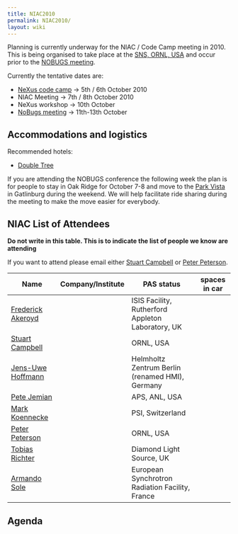 ```yaml
---
title: NIAC2010
permalink: NIAC2010/
layout: wiki
---
```


Planning is currently underway for the NIAC / Code Camp meeting in 2010.
This is being organised to take place at the [SNS, ORNL,
USA](http://neutrons.ornl.gov/) and occur prior to the [NOBUGS
meeting](http://www.nobugsconference.org/).

Currently the tentative dates are:

-   [NeXus code camp](NIAC2010_CodeCamp "wikilink") -&gt; 5th / 6th
    October 2010
-   NIAC Meeting -&gt; 7th / 8th October 2010
-   NeXus workshop -&gt; 10th October
-   [NoBugs meeting](http://www.nobugsconference.org/Conferences) -&gt;
    11th-13th October

Accommodations and logistics
----------------------------

Recommended hotels:

-   [Double
    Tree](http://doubletree1.hilton.com/en_US/dt/hotel/ORKDTDT-Doubletree-Hotel-Oak-Ridge-Tennessee/index.do)

If you are attending the NOBUGS conference the following week the plan
is for people to stay in Oak Ridge for October 7-8 and move to the [Park
Vista](http://doubletree1.hilton.com/en_US/dt/hotel/GKTPVDT-The-Park-Vista-Gatlinburg-a-Doubletree-Hotel-Tennessee/index.do)
in Gatlinburg during the weekend. We will help facilitate ride sharing
during the meeting to make the move easier for everybody.

NIAC List of Attendees
----------------------

**Do not write in this table. This is to indicate the list of people we
know are attending**

If you want to attend please email either [Stuart
Campbell](User%3AStuart_Campbell "wikilink") or [Peter
Peterson](User%3APeter_Peterson "wikilink").

| Name                                                      | Company/Institute                                   | PAS status    | spaces in car |
|-----------------------------------------------------------|-----------------------------------------------------|---------------|---------------|
| [Frederick Akeroyd](User%3AFreddie_Akeroyd "wikilink")    | | ISIS Facility, Rutherford Appleton Laboratory, UK | | requested   |               |
| [Stuart Campbell](User%3AStuart_Campbell "wikilink")      | | ORNL, USA                                         | | done        | 2             |
| [ Jens-Uwe Hoffmann](User%3AJens-Uwe_Hoffmann "wikilink") | | Helmholtz Zentrum Berlin (renamed HMI), Germany   | | not started |               |
| [Pete Jemian](User%3APete_Jemian "wikilink")              | | APS, ANL, USA                                     | | done        |               |
| [Mark Koennecke](User%3AMark_Koennecke "wikilink")        | | PSI, Switzerland                                  | | requested   |               |
| [Peter Peterson](User%3APeter_Peterson "wikilink")        | | ORNL, USA                                         | | done        | 3             |
| [Tobias Richter](User%3ATobias_Richter "wikilink")        | | Diamond Light Source, UK                          | | requested   |               |
| [Armando Sole](User%3AArmando_Sole "wikilink")            | | European Synchrotron Radiation Facility, France   | | not started |               |

Agenda
------
